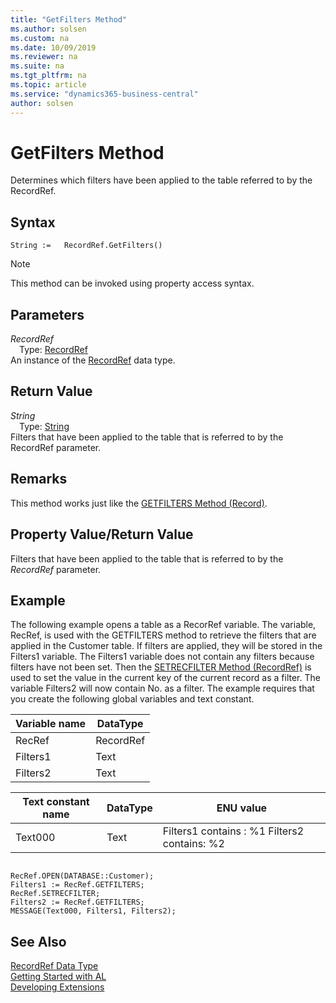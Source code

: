 ```yaml
---
title: "GetFilters Method"
ms.author: solsen
ms.custom: na
ms.date: 10/09/2019
ms.reviewer: na
ms.suite: na
ms.tgt_pltfrm: na
ms.topic: article
ms.service: "dynamics365-business-central"
author: solsen
---
```

[//]: # (START>DO_NOT_EDIT)
[//]: # (IMPORTANT:Do not edit any of the content between here and the END>DO_NOT_EDIT.)
[//]: # (Any modifications should be made in the .xml files in the ModernDev repo.)
# GetFilters Method
Determines which filters have been applied to the table referred to by the RecordRef.


## Syntax
```
String :=   RecordRef.GetFilters()
```
> [!NOTE]  
> This method can be invoked using property access syntax.  

## Parameters
*RecordRef*  
&emsp;Type: [RecordRef](recordref-data-type.md)  
An instance of the [RecordRef](recordref-data-type.md) data type.  

## Return Value
*String*  
&emsp;Type: [String](../string/string-data-type.md)  
Filters that have been applied to the table that is referred to by the RecordRef parameter.  


[//]: # (IMPORTANT: END>DO_NOT_EDIT)

## Remarks  
 This method works just like the [GETFILTERS Method \(Record\)](../record/record-getfilters-method.md).  
  
## Property Value/Return Value  
 Filters that have been applied to the table that is referred to by the *RecordRef* parameter.  
  
## Example  
 The following example opens a table as a RecorRef variable. The variable, RecRef, is used with the GETFILTERS method to retrieve the filters that are applied in the Customer table. If filters are applied, they will be stored in the Filters1 variable. The Filters1 variable does not contain any filters because filters have not been set. Then the [SETRECFILTER Method \(RecordRef\)](recordref-setrecfilter-method.md) is used to set the value in the current key of the current record as a filter. The variable Filters2 will now contain No. as a filter. The example requires that you create the following global variables and text constant.  
  
|Variable name|DataType|  
|-------------------|--------------|  
|RecRef|RecordRef|  
|Filters1|Text|  
|Filters2|Text|  
  
|Text constant name|DataType|ENU value|  
|------------------------|--------------|---------------|  
|Text000|Text|Filters1 contains : %1  Filters2 contains: %2|  
  
```  
  
RecRef.OPEN(DATABASE::Customer);  
Filters1 := RecRef.GETFILTERS;  
RecRef.SETRECFILTER;  
Filters2 := RecRef.GETFILTERS;  
MESSAGE(Text000, Filters1, Filters2);  
```  
  

## See Also
[RecordRef Data Type](recordref-data-type.md)  
[Getting Started with AL](../../devenv-get-started.md)  
[Developing Extensions](../../devenv-dev-overview.md)